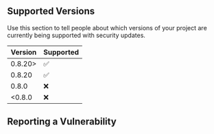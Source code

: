 
## Supported Versions

Use this section to tell people about which versions of your project are
currently being supported with security updates.

| Version  | Supported          |
| -------  | ------------------ |
| 0.8.20>  | :white_check_mark: |
| 0.8.20   | :white_check_mark: |
| 0.8.0    | :x:                |
| <0.8.0   | :x:                |

## Reporting a Vulnerability

